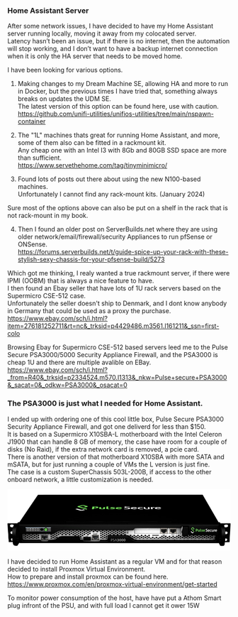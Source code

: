 ### Home Assistant Server

After some network issues, I have decided to have my Home Assistant server running locally, moving it away from my colocated server.  
Latency hasn’t been an issue, but if there is no internet, then the automation will stop working, and I don’t want to have a backup internet connection when it is only the HA server that needs to be moved home.  

I have been looking for various options.  
  
1. Making changes to my Dream Machine SE, allowing HA and more to run in Docker, but the previous times I have tried that, something always breaks on updates the UDM SE.  
The latest version of this option can be found here, use with caution.  
https://github.com/unifi-utilities/unifios-utilities/tree/main/nspawn-container  
  
2. The "1L" machines thats great for running Home Assistant, and more, some of them also can be fitted in a rackmount kit.  
Any cheap one with an Intel I3 with 8Gb and 80GB SSD space are more than sufficient.  
https://www.servethehome.com/tag/tinyminimicro/  
  
3. Found lots of posts out there about using the new N100-based machines.  
Unfortunately I cannot find any rack-mount kits. (January 2024)  
  
Sure most of the options above can also be put on a shelf in the rack that is not rack-mount in my book.
  
4. Then I found an older post on ServerBuilds.net where they are using older network/email/firewall/security Appliances to run pfSense or ONSense.  
https://forums.serverbuilds.net/t/guide-spice-up-your-rack-with-these-stylish-sexy-chassis-for-your-pfsense-build/5273  
  
Which got me thinking, I realy wanted a true rackmount server, if there were IPMI (OOBM) that is always a nice feature to have.  
I then found an Ebay seller that have lots of 1U rack servers based on the Supermicro CSE-512 case.  
Unfortunately the seller doesn't ship to Denmark, and I dont know anybody in Germany that could be used as a proxy the purchase.  
https://www.ebay.com/sch/i.html?item=276181252711&rt=nc&_trksid=p4429486.m3561.l161211&_ssn=first-colo  

Browsing Ebay for Supermicro CSE-512 based servers leed me to the Pulse Secure PSA3000/5000 Security Appliance Firewall, and the PSA3000 is cheap 1U and there are multiple avalible on EBay.  
https://www.ebay.com/sch/i.html?_from=R40&_trksid=p2334524.m570.l1313&_nkw=Pulse+secure+PSA3000&_sacat=0&_odkw=PSA3000&_osacat=0  

  
### The PSA3000 is just what I needed for Home Assistant.  
  
I ended up with ordering one of this cool little box, Pulse Secure PSA3000 Security Appliance Firewall, and got one deliverd for less than $150.  
It is based on a Supermicro X10SBA-L motherboard with the Intel Celeron J1900 that can handle 8 GB of memory, the case have room for a couple of disks (No Raid), if the extra network card is removed, a pcie card.  
There is another version of that motherboard X10SBA with more SATA and mSATA, but for just running a couple of VMs the L version is just fine.  
The case is a custom SuperChassis 503L-200B, if access to the other onboard network, a little customization is needed.  
  
![PSA3000](https://github.com/SysAdminDk/HomeAssistant/blob/main/Virtual%20Environment/images/PSA3000.png?raw=true)
  
  
I have decided to run Home Assistant as a regular VM and for that reason decided to install Proxmox Virtual Environment.  
How to prepare and install proxmox can be found here.  
https://www.proxmox.com/en/proxmox-virtual-environment/get-started
  
To monitor power consumption of the host, have have put a Athom Smart plug infront of the PSU, and with full load I cannot get it ower 15W  

